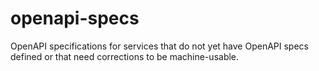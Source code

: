 # openapi-specs

OpenAPI specifications for services that do not yet have OpenAPI specs defined or that need corrections to be machine-usable.
